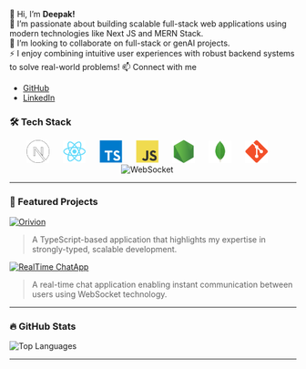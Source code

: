 👋 Hi, I’m **Deepak!**  
👀 I’m passionate about building scalable full-stack web applications using modern technologies like Next JS and MERN Stack.  
💬 I’m looking to collaborate on full-stack or genAI projects.  
⚡ I enjoy combining intuitive user experiences with robust backend systems to solve real-world problems!
📫 Connect with me
- [GitHub](https://github.com/dpokk)
- [LinkedIn](https://www.linkedin.com/in/deepak-reddy-455r/)


### 🛠️ Tech Stack

<div align="center">

<img src="https://raw.githubusercontent.com/devicons/devicon/master/icons/nextjs/nextjs-line.svg" alt="Next.js" width="40" height="40" style="margin-right:20px;"/>
<img src="https://raw.githubusercontent.com/devicons/devicon/master/icons/react/react-original.svg" alt="React.js" width="40" height="40" style="margin-right:20px;"/>
<img src="https://raw.githubusercontent.com/devicons/devicon/master/icons/typescript/typescript-original.svg" alt="TypeScript" width="40" height="40" style="margin-right:20px;"/>
<img src="https://raw.githubusercontent.com/devicons/devicon/master/icons/javascript/javascript-original.svg" alt="JavaScript" width="40" height="40" style="margin-right:20px;"/>
<img src="https://raw.githubusercontent.com/devicons/devicon/master/icons/nodejs/nodejs-original.svg" alt="Node.js" width="40" height="40" style="margin-right:20px;"/>
<img src="https://raw.githubusercontent.com/devicons/devicon/master/icons/mongodb/mongodb-original.svg" alt="MongoDB" width="40" height="40" style="margin-right:20px;"/>
<img src="https://raw.githubusercontent.com/devicons/devicon/master/icons/git/git-original.svg" alt="Git" width="40" height="40" style="margin-right:20px;"/>
<img src="https://cdn-icons-png.flaticon.com/512/906/906361.png" alt="WebSocket" width="40" height="40" style="margin-right:20px;"/>


</div>

---

### 🚀 Featured Projects

[![Orivion](https://img.shields.io/badge/Project-Orivion-blue?style=for-the-badge&logo=typescript)](https://github.com/dpokk/orivion)  
> A TypeScript-based application that highlights my expertise in strongly-typed, scalable development.

[![RealTime ChatApp](https://img.shields.io/badge/Project-RealTime%20ChatApp-green?style=for-the-badge&logo=socketdotio&logoColor=white)](https://github.com/dpokk/realtime-chatapp)  
> A real-time chat application enabling instant communication between users using WebSocket technology.

---

### 🔥 GitHub Stats

![Top Languages](https://github-readme-stats.vercel.app/api/top-langs/?username=dpokk&layout=compact&theme=dark)

---
